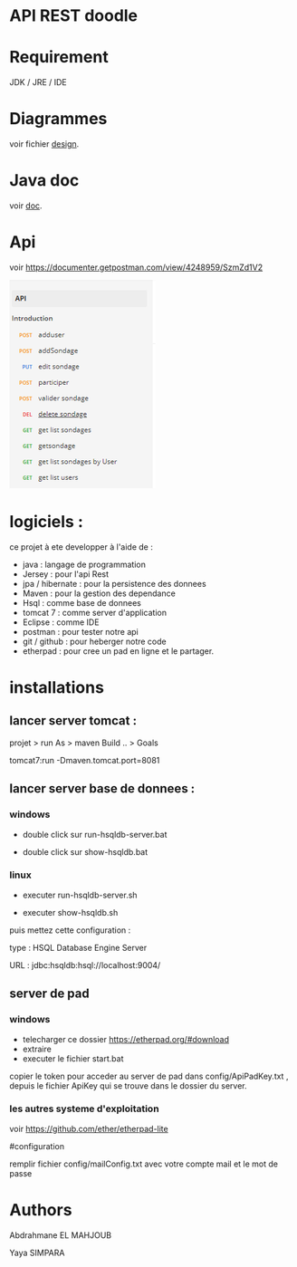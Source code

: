 # API REST doodle 

# Requirement 

JDK / JRE / IDE

# Diagrammes 

voir fichier [design](Design.md "design").

# Java doc

voir [doc](doc "documentation"). 


# Api 

voir https://documenter.getpostman.com/view/4248959/SzmZd1V2

![api](images/api.PNG "api")

# logiciels :

ce projet à ete developper à l'aide de :

* java : langage de programmation 
* Jersey : pour l'api Rest
* jpa / hibernate : pour la persistence des donnees
* Maven : pour la gestion des dependance 
* Hsql : comme base de donnees
* tomcat 7 :  comme server d'application
* Eclipse  : comme IDE 
* postman : pour tester notre api
* git / github : pour heberger notre code
* etherpad : pour cree un pad en ligne et le partager.

# installations 

## lancer server tomcat :

projet > run As  >  maven Build .. > Goals

tomcat7:run -Dmaven.tomcat.port=8081

## lancer server base de donnees :

### windows

* double click sur run-hsqldb-server.bat

* double click sur show-hsqldb.bat

### linux 

* executer run-hsqldb-server.sh 

* executer show-hsqldb.sh


puis mettez cette configuration :

type : HSQL Database Engine Server

URL  : jdbc:hsqldb:hsql://localhost:9004/

## server de pad 

### windows

* telecharger ce dossier  https://etherpad.org/#download
* extraire 
* executer le fichier start.bat

copier le token pour acceder au server de pad dans config/ApiPadKey.txt ,
depuis le fichier ApiKey qui se trouve dans le dossier du  server.

### les autres systeme d'exploitation 

voir https://github.com/ether/etherpad-lite


#configuration 

remplir fichier config/mailConfig.txt
avec votre  compte mail et le mot de passe


# Authors 

Abdrahmane EL MAHJOUB

Yaya SIMPARA